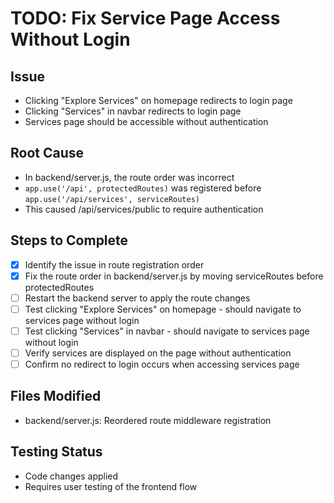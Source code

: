 # TODO: Fix Service Page Access Without Login

## Issue
- Clicking "Explore Services" on homepage redirects to login page
- Clicking "Services" in navbar redirects to login page
- Services page should be accessible without authentication

## Root Cause
- In backend/server.js, the route order was incorrect
- `app.use('/api', protectedRoutes)` was registered before `app.use('/api/services', serviceRoutes)`
- This caused /api/services/public to require authentication

## Steps to Complete
- [x] Identify the issue in route registration order
- [x] Fix the route order in backend/server.js by moving serviceRoutes before protectedRoutes
- [ ] Restart the backend server to apply the route changes
- [ ] Test clicking "Explore Services" on homepage - should navigate to services page without login
- [ ] Test clicking "Services" in navbar - should navigate to services page without login
- [ ] Verify services are displayed on the page without authentication
- [ ] Confirm no redirect to login occurs when accessing services page

## Files Modified
- backend/server.js: Reordered route middleware registration

## Testing Status
- Code changes applied
- Requires user testing of the frontend flow
